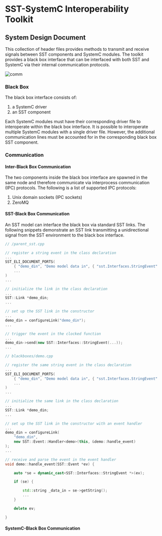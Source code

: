 # SST-SystemC Interoperability Toolkit
## System Design Document

This collection of header files provides methods to transmit and receive signals between SST components and SystemC modules. The toolkit provides a black box interface that can be interfaced with both SST and SystemC via their internal communication protocols. 

![comm](https://raw.githubusercontent.com/sabbirahm3d/sstscit/master/docs/comm.png)

### Black Box

The black box interface consists of:
1. a SystemC driver
2. an SST component

Each SystemC modules must have their corresponding driver file to interoperate within the black box interface. It is possible to interoperate multiple SystemC modules with a single driver file. However, the additional communication lines must be accounted for in the corresponding black box SST component.

### Communication

#### Inter-Black Box Communication
The two components inside the black box interface are spawned in the same node and therefore communicate via interprocess communication (IPC) protocols. The following is a list of supported IPC protocols:
1. Unix domain sockets (IPC sockets)
2. ZeroMQ

#### SST-Black Box Communication
An SST model can interface the black box via standard SST links. The following snippets demonstrate an SST link transmitting a unidirectional signal from the SST environment to the black box interface.

```c++
// /parent_sst.cpp

// register a string event in the class declaration
...
SST_ELI_DOCUMENT_PORTS(
    { "demo_din", "Demo model data in", { "sst.Interfaces.StringEvent" }},
    ...
)
...

// initialize the link in the class declaration
...
SST::Link *demo_din;
...

// set up the SST link in the constructor
...
demo_din = configureLink("demo_din");
...

// trigger the event in the clocked function
...
demo_din->send(new SST::Interfaces::StringEvent(...));
...

```

```c++
// blackboxes/demo.cpp

// register the same string event in the class declaration
...
SST_ELI_DOCUMENT_PORTS(
    { "demo_din", "Demo model data in", { "sst.Interfaces.StringEvent" }},
    ...
)
...

// initialize the same link in the class declaration
...
SST::Link *demo_din;
...

// set up the SST link in the constructor with an event handler
...
demo_din = configureLink(
    "demo_din",
    new SST::Event::Handler<demo>(this, &demo::handle_event)
);
...

// receive and parse the event in the event handler
void demo::handle_event(SST::Event *ev) {

    auto *se = dynamic_cast<SST::Interfaces::StringEvent *>(ev);

    if (se) {

        std::string _data_in = se->getString();
        ...
    }

    delete ev;

}

```

#### SystemC-Black Box Communication
